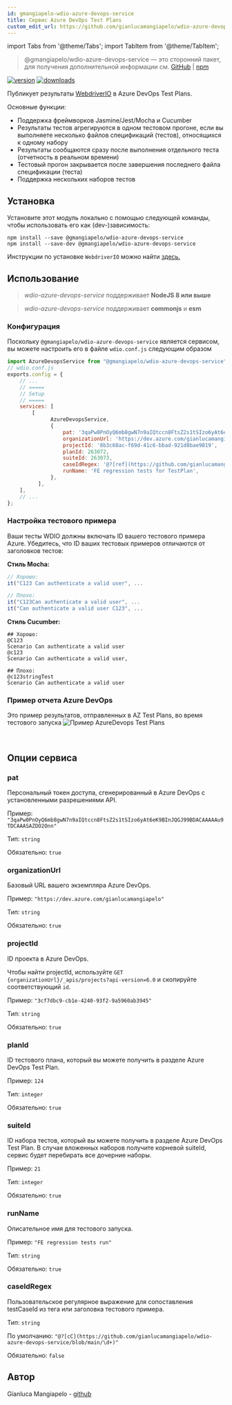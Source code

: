 ```yaml
---
id: gmangiapelo-wdio-azure-devops-service
title: Сервис Azure DevOps Test Plans
custom_edit_url: https://github.com/gianlucamangiapelo/wdio-azure-devops-service/edit/main/README.md
---
```


import Tabs from '@theme/Tabs';
import TabItem from '@theme/TabItem';

> @gmangiapelo/wdio-azure-devops-service — это сторонний пакет, для получения дополнительной информации см. [GitHub](https://github.com/gianlucamangiapelo/wdio-azure-devops-service) | [npm](https://www.npmjs.com/package/@gmangiapelo/wdio-azure-devops-service)

[![version](https://img.shields.io/npm/v/@gmangiapelo/wdio-azure-devops-service.svg)](https://www.npmjs.com/package/@gmangiapelo/wdio-azure-devops-service)
[![downloads](https://img.shields.io/npm/dt/@gmangiapelo/wdio-azure-devops-service.svg)](https://www.npmjs.com/package/@gmangiapelo/wdio-azure-devops-service)

Публикует результаты [WebdriverIO](https://webdriver.io/) в Azure DevOps Test Plans.

Основные функции:

* Поддержка фреймворков Jasmine/Jest/Mocha и Cucumber
* Результаты тестов агрегируются в одном тестовом прогоне, если вы выполняете несколько файлов спецификаций (тестов), относящихся к одному набору
* Результаты сообщаются сразу после выполнения отдельного теста (отчетность в реальном времени)
* Тестовый прогон закрывается после завершения последнего файла спецификации (теста)
* Поддержка нескольких наборов тестов


## Установка

Установите этот модуль локально с помощью следующей команды, чтобы использовать его как (dev-)зависимость:

```shell
npm install --save @gmangiapelo/wdio-azure-devops-service
npm install --save-dev @gmangiapelo/wdio-azure-devops-service
```

Инструкции по установке `WebdriverIO` можно найти [здесь.](https://webdriver.io/docs/gettingstarted)

## Использование

> _wdio-azure-devops-service_ поддерживает **NodeJS 8 или выше**

> _wdio-azure-devops-service_ поддерживает **commonjs** и **esm**

### Конфигурация

Поскольку `@gmangiapelo/wdio-azure-devops-service` является сервисом, вы можете настроить его в файле `wdio.conf.js` следующим образом

```js
import AzureDevopsService from "@gmangiapelo/wdio-azure-devops-service";
// wdio.conf.js
exports.config = {
    // ...
    // =====
    // Setup
    // =====
    services: [
        [
              AzureDevopsService,
              {
                  pat: '3qaPw0PnOyQ6mb8gwN7n9aIQtccn8FtsZ2s1tSIzo6yAt6eK9BInJQGJ99BDACAAAAAu9TDCAAASAZDO2Onn',
                  organizationUrl: 'https://dev.azure.com/gianlucamangiapelo',
                  projectId: '8b3c68ac-f69d-41c6-bbad-921d8bae9819',
                  planId: 263072,
                  suiteId: 263073,
                  caseIdRegex: '@?[ref](https://github.com/gianlucamangiapelo/wdio-azure-devops-service/blob/main/\\d+)',
                  runName: 'FE regression tests for TestPlan',
              },
          ],
    ],
    // ...
};
```

### Настройка тестового примера

Ваши тесты WDIO должны включать ID вашего тестового примера Azure. Убедитесь, что ID ваших тестовых примеров отличаются от заголовков тестов:

**Стиль Mocha:**
```Javascript
// Хорошо:
it("C123 Can authenticate a valid user", ...

// Плохо:
it("C123Can authenticate a valid user", ...
it("Can authenticate a valid user C123", ...
```

**Стиль Cucumber:**
```Gherkin
## Хорошо:
@C123
Scenario Can authenticate a valid user
@c123
Scenario Can authenticate a valid user,

## Плохо:
@c123stringTest
Scenario Can authenticate a valid user
```

### Пример отчета Azure DevOps

Это пример результатов, отправленных в AZ Test Plans, во время тестового запуска
![Пример AzureDevops Test Plans](https://github.com/gianlucamangiapelo/wdio-azure-devops-service/blob/main/./img/AZ-DevOps-example.png)

<br />

## Опции сервиса

### pat

Персональный токен доступа, сгенерированный в Azure DevOps с установленными разрешениями API.

Пример: `"3qaPw0PnOyQ6mb8gwN7n9aIQtccn8FtsZ2s1tSIzo6yAt6eK9BInJQGJ99BDACAAAAAu9TDCAAASAZDO2Onn"`

Тип: `string`

Обязательно: `true`

### organizationUrl

Базовый URL вашего экземпляра Azure DevOps.

Пример: `"https://dev.azure.com/gianlucamangiapelo"`

Тип: `string`

Обязательно: `true`

### projectId

ID проекта в Azure DevOps.

Чтобы найти projectId, используйте `GET {organizationUrl}/_apis/projects?api-version=6.0` и скопируйте соответствующий `id`.

Пример: `"3cf7dbc9-cb1e-4240-93f2-9a5960ab3945"`

Тип: `string`

Обязательно: `true`

### planId

ID тестового плана, который вы можете получить в разделе Azure DevOps Test Plan.

Пример: `124`

Тип: `integer`

Обязательно: `true`

### suiteId

ID набора тестов, который вы можете получить в разделе Azure DevOps Test Plan. В случае вложенных наборов получите корневой suiteId, сервис будет перебирать все дочерние наборы. 

Пример: `21`

Тип: `integer`

Обязательно: `true`

### runName

Описательное имя для тестового запуска.

Пример: `"FE regression tests run"`

Тип: `string`

Обязательно: `true`

### caseIdRegex

Пользовательское регулярное выражение для сопоставления testCaseId из тега или заголовка тестового примера.

Тип: `string`

По умолчанию: `"@?[cC](https://github.com/gianlucamangiapelo/wdio-azure-devops-service/blob/main/\d+)"`

Обязательно: `false`

## Автор
Gianluca Mangiapelo - [github](https://github.com/gianlucamangiapelo)